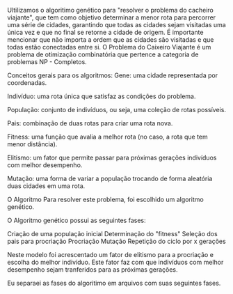 Ultilizamos o algoritimo genético para "resolver o problema do cacheiro viajante",  que tem como objetivo determinar a menor rota para percorrer uma série de cidades, 
garantindo que todas as cidades sejam visitadas uma única vez e que no final se retorne a cidade de origem. 
É importante mencionar que não importa a ordem que as cidades são visitadas e que todas estão conectadas entre si.
O Problema do Caixeiro Viajante é um problema de otimização combinatória que pertence a categoria de problemas NP - Completos.

Conceitos gerais para os algoritmos:
Gene: uma cidade representada por coordenadas.

Indivíduo: uma rota única que satisfaz as condições do problema.

População: conjunto de indivíduos, ou seja, uma coleção de rotas possíveis.

Pais: combinação de duas rotas para criar uma rota nova.

Fitness: uma função que avalia a melhor rota (no caso, a rota que tem menor distância).

Elitismo: um fator que permite passar para próximas gerações indivíduos com melhor desempenho.

Mutação: uma forma de variar a população trocando de forma aleatória duas cidades em uma rota.

O Algoritmo
Para resolver este problema, foi escolhido um algoritmo genético.

O Algoritmo genético possui as seguintes fases:

Criação de uma população inicial
Determinação do "fitness"
Seleção dos pais para procriação
Procriação
Mutação
Repetição do ciclo por x gerações

Neste modelo foi acrescentado um fator de elitismo para a procriação e escolha do melhor indivíduo. Este fator faz com que indivíduos com melhor desempenho sejam tranferidos para as próximas gerações.

Eu separaei as fases do algoritimo em arquivos com suas seguintes fases.
